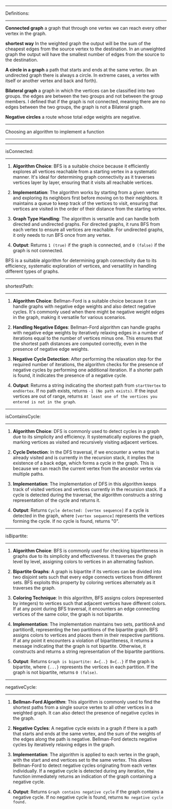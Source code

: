 ***************************************
Definitions:
***************************************
**Connected graph**  a graph that through one vertex we can reach every other vertex in the graph.

**shortest way**
In the weighted graph the output will be the sum of the cheapest edges from the source vertex to the destination.
In an unweighted graph the output will have the smallest number of edges from the source to the destination.

**A circle in a graph** a path that starts and ends at the same vertex. (In an undirected graph there is always a circle. In extreme cases, a vertex with itself or another vertex and back and forth).

**Bilateral graph** a graph in which the vertices can be classified into two groups. the edges are between the two groups and not between the group members. I defined that if the graph is not connected, meaning there are no edges between the two groups, the graph is not a Bilateral graph.

**Negative circles** a route whose total edge weights are negative.

***************************************
Choosing an algorithm to implement a function
***************************************

*****************
isConnected:
*****************

1. **Algorithm Choice**: BFS is a suitable choice because it efficiently explores all vertices reachable from a starting vertex in a systematic manner. It's ideal for determining graph connectivity as it traverses vertices layer by layer, ensuring that it visits all reachable vertices.

2. **Implementation**: The algorithm works by starting from a given vertex and exploring its neighbors first before moving on to their neighbors. It maintains a queue to keep track of the vertices to visit, ensuring that vertices are visited in the order of their distance from the starting vertex.

3. **Graph Type Handling**: The algorithm is versatile and can handle both directed and undirected graphs. For directed graphs, it runs BFS from each vertex to ensure all vertices are reachable. For undirected graphs, it only needs to run BFS once from any vertex.

4. **Output**: Returns `1 (true)` if the graph is connected, and `0 (false)` if the graph is not connected.

BFS is a suitable algorithm for determining graph connectivity due to its efficiency, systematic exploration of vertices, and versatility in handling different types of graphs.

*****************
shortestPath:
*****************

1. **Algorithm Choice**: Bellman-Ford is a suitable choice because it can handle graphs with negative edge weights and also detect negative cycles. It's commonly used when there might be negative weight edges in the graph, making it versatile for various scenarios.

2. **Handling Negative Edges**: Bellman-Ford algorithm can handle graphs with negative edge weights by iteratively relaxing edges in a number of iterations equal to the number of vertices minus one. This ensures that the shortest path distances are computed correctly, even in the presence of negative edge weights.

3. **Negative Cycle Detection**: After performing the relaxation step for the required number of iterations, the algorithm checks for the presence of negative cycles by performing one additional iteration. If a shorter path is found, it indicates the presence of a negative cycle.

4. **Output**: Returns a string indicating the shortest path from `startVertex` to `endVertex`. If no path exists, returns `-1 (No path exists)`. If the input vertices are out of range, returns `At least one of the vertices you entered is not in the graph`.

*****************
isContainsCycle:
*****************

1. **Algorithm Choice**: DFS is commonly used to detect cycles in a graph due to its simplicity and efficiency. It systematically explores the graph, marking vertices as visited and recursively visiting adjacent vertices.

2. **Cycle Detection**: In the DFS traversal, if we encounter a vertex that is already visited and is currently in the recursion stack, it implies the existence of a back edge, which forms a cycle in the graph. This is because we can reach the current vertex from the ancestor vertex via multiple paths.

3. **Implementation**: The implementation of DFS in this algorithm keeps track of visited vertices and vertices currently in the recursion stack. If a cycle is detected during the traversal, the algorithm constructs a string representation of the cycle and returns it.

4. **Output**: Returns `Cycle detected: [vertex sequence]` if a cycle is detected in the graph, where `[vertex sequence]` represents the vertices forming the cycle. If no cycle is found, returns "0".

*****************
isBipartite:
*****************

1. **Algorithm Choice**: BFS is commonly used for checking bipartiteness in graphs due to its simplicity and effectiveness. It traverses the graph level by level, assigning colors to vertices in an alternating fashion.

2. **Bipartite Graphs**: A graph is bipartite if its vertices can be divided into two disjoint sets such that every edge connects vertices from different sets. BFS exploits this property by coloring vertices alternately as it traverses the graph.

3. **Coloring Technique**: In this algorithm, BFS assigns colors (represented by integers) to vertices such that adjacent vertices have different colors. If at any point during BFS traversal, it encounters an edge connecting vertices of the same color, the graph is not bipartite.

4. **Implementation**: The implementation maintains two sets, partitionA and partitionB, representing the two partitions of the bipartite graph. BFS assigns colors to vertices and places them in their respective partitions. If at any point it encounters a violation of bipartiteness, it returns a message indicating that the graph is not bipartite. Otherwise, it constructs and returns a string representation of the bipartite partitions.

5. **Output**: Returns `Graph is bipartite: A={..} B={..}` if the graph is bipartite, where `{...}` represents the vertices in each partition. If the graph is not bipartite, returns `0 (false)`.

*****************
negativeCycle:
*****************

1. **Bellman-Ford Algorithm**: This algorithm is commonly used to find the shortest paths from a single source vertex to all other vertices in a weighted graph. It can also detect the presence of negative cycles in the graph.

2. **Negative Cycles**: A negative cycle exists in a graph if there is a path that starts and ends at the same vertex, and the sum of the weights of the edges along the path is negative. Bellman-Ford detects negative cycles by iteratively relaxing edges in the graph.

3. **Implementation**: The algorithm is applied to each vertex in the graph, with the start and end vertices set to the same vertex. This allows Bellman-Ford to detect negative cycles originating from each vertex individually. If a negative cycle is detected during any iteration, the function immediately returns an indication of the graph containing a negative cycle.

4. **Output**: Returns `Graph contains negative cycle` if the graph contains a negative cycle. If no negative cycle is found, returns `No negative cycle found.`